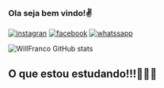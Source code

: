 
### Ola seja bem vindo!✌️

[![instagran](https://img.shields.io/badge/Instagram-E4405F?style=for-the-badge&logo=instagram&logoColor=white)](https://instagran.com/william_francojr?r=nametag)
[![facebook](https://img.shields.io/badge/Facebook-1877F2?style=for-the-badge&logo=facebook&logoColor=white)](http://www.facebook.com/william.franco.1656)
[![whatssapp](https://img.shields.io/badge/WhatsApp-25D366?style=for-the-badge&logo=whatsapp&logoColor=white)](http://wa.me/32468561756)

![WillFranco GitHub stats](https://github-readme-stats.vercel.app/api?username=WillFranco&show_icons=true&theme=highcontrast)

## O que estou estudando!!!👨🏽‍🎓


